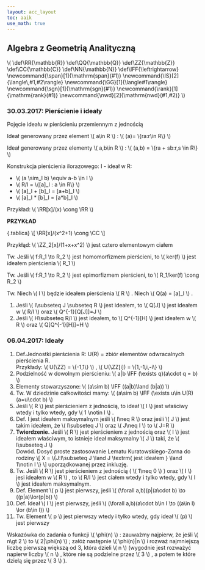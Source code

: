 ```yaml
---
layout: acc_layout
toc: aaik
use_math: true
---
```


Algebra z Geometrią Analityczną
---
\\( \\def\\RR{\\mathbb{R}} \\def\\QQ{\\mathbb{Q}} \\def\\ZZ{\\mathbb{Z}}
\\def\\CC{\\mathbb{C}} \\def\\NN{\\mathbb{N}}
\\def\\IFF{\\leftrightarrow}
\\newcommand{\\span}\[1\]{\\mathrm{span}(\#1)}
\\newcommand{\\IS}\[2\]{\\langle\\,\#1,\#2\\rangle}
\\newcommand{\\GG}\[1\]{\\langle\#1\\rangle}
\\newcommand{\\sgn}\[1\]{\\mathrm{sgn}(\#1)}
\\newcommand{\\rank}\[1\]{\\mathrm{rank}(\#1)}
\\newcommand{\\nwd}\[2\]{\\mathrm{nwd}(\#1,\#2)} \\)


### 30.03.2017: Pierścienie i ideały

Pojęcie ideału w pierścieniu przemiennym z jednością

Ideał generowany przez element  \\(  a\\in R  \\)  :  \\(  (a)=
\\{ra:r\\in R\\}  \\) 

Ideał generowany przez elementy  \\(  a,b\\in R  \\)  :  \\(  (a,b) =
\\{ra + sb:r,s \\in R\\}  \\) 

Konstrukcja pierścienia ilorazowego: I - ideał w R:

-    \\(  (a \\sim\_I b) \\equiv a-b \\in I  \\) 
-    \\(  R/I = \\{\[a\]\_I : a \\in R\\}  \\) 
-    \\(  \[a\]\_I + \[b\]\_I = \[a+b\]\_I  \\) 
-    \\(  \[a\]\_I \* \[b\]\_I = \[a\*b\]\_I  \\) 

Przykład:  \\(  \\RR\[x\]/(x) \\cong \\RR  \\) 

**PRZYKŁAD**

 {.tablica}
 \\[  \\RR\[x\]/(x^2+1) \\cong \\CC  \\] 

Przykłąd:  \\(  \\ZZ\_2\[x\]/(1+x+x^2)  \\)  jest cztero elementowym
ciałem

Tw. Jeśli  \\(  f:R\_1 \\to R\_2  \\)  jest homomorfizmem pierścieni, to
 \\(  ker(f)  \\)  jest ideałem pierścienia  \\(  R\_1  \\) 

Tw. Jeśli  \\(  f:R\_1 \\to R\_2  \\)  jest epimorfizmem pierścieni, to
 \\(  R\_1/ker(f) \\cong R\_2  \\) 

Tw. Niech  \\(  I  \\)  będzie ideałem pierścienia  \\(  R  \\)  . Niech
 \\(  Q(a) = \[a\]\_I  \\)  .

1.  Jeśli  \\(  I\\subseteq J \\subseteq R  \\)  jest ideałem, to  \\( 
    Q\[J\]  \\)  jest ideałem w  \\(  R/I  \\)  oraz  \\( 
    Q^{-1}\[Q\[J\]\]=J  \\) 
2.  Jeśli  \\(  H\\subseteq R/I  \\)  jest ideałem, to  \\( 
    Q^{-1}\[H\]  \\)  jest ideałem w  \\(  R  \\)  oraz  \\( 
    Q\[Q^{-1}\[H\]\]=H  \\) 

### 06.04.2017: Ideały

1.  Def.Jednostki pierścienia R: U(R) = zbiór elementów odwracalnych
    pierścienia R.\
    Przykłady:  \\(  U(\\ZZ) = \\{-1,1\\}  \\)  ,  \\(  U(\\ZZ\[i\]) =
    \\{1,-1,i,-i\\}  \\) 
2.  Podzielność w dowolnym pierścieniu:  \\(  a\|b \\IFF (\\exists
    q)(a\\cdot q = b)  \\) 
3.  Elementy stowarzyszone:  \\(  (a\\sim b) \\IFF ((a\|b)\\land (b\|a))
     \\) 
4.  Tw. W dziedzinie całkowitości mamy:  \\(  (a\\sim b) \\IFF (\\exists
    u\\in U(R)(a=u\\cdot b)  \\) 
5.  Jeśli  \\(  R  \\)  jest pierścieniem z jednością, to ideał  \\(  I
     \\)  jest właściwy wtedy i tylko wtedy, gdy  \\(  1 \\notin I  \\) 
    .
6.  Def. I jest ideałem maksymalnym jeśli  \\(  I\\neq R  \\)  oraz
    jeśli  \\(  J  \\)  jest takim ideałem, że  \\(  I\\subseteq J  \\) 
    oraz  \\(  J\\neq I  \\)  to  \\(  J=R  \\) 
7.  **Twierdzenie.** Jeśli  \\(  R  \\)  jest pierścieniem z jednością
    oraz  \\(  I  \\)  jest ideałem właściwym, to istnieje ideał
    maksymalny  \\(  J  \\)  taki, że  \\(  I\\subseteq J  \\) \
    Dowód. Dosyć proste zastosowanie Lematu Kuratowskiego-Zorna do
    rodziny  \\[  X = \\{J:I\\subseteq J \\land J \\textrm{ jest
    ideałem } \\land 1\\notin I \\}  \\]  uporządkowanej przez
    inkluzję.
8.  Tw. Jeśli  \\(  R  \\)  jest pierścieniem z jednością (  \\(  1\\neq
    0  \\)  ) oraz  \\(  I  \\)  jesi ideałem w  \\(  R  \\)  , to  \\( 
    R/I  \\)  jest ciałem wtedy i tylko wtedy, gdy  \\(  I  \\)  jest
    ideałem maksymalnym.
9.  Def. Element  \\(  p  \\)  jest pierwszy, jeśli  \\(  (\\forall
    a,b)(p\|(a\\cdot b) \\to ((p\|a)\\lor(p\|b))  \\) 
10. Def. Ideał  \\(  I  \\)  jest pierwszy, jeśli  \\(  (\\forall
    a,b)(a\\cdot b\\in I \\to ((a\\in I) \\lor (b\\in I))  \\) 
11. Tw. Element  \\(  p  \\)  jest pierwszy wtedy i tylko wtedy, gdy
    ideał  \\(  (p)  \\)  jest pierwszy

Wskazówka do zadania o funkcji  \\(  \\phi(n)  \\)  : zauważmy najpierw,
że jeśli  \\(  n\\gt 2  \\)  to  \\(  2\|\\phi(n)  \\)  ; załóż
następnie  \\(  \\phi(n)\|n  \\)  i rozważ najmniejszą liczbę pierwszą
większą od 3, która dzieli  \\(  n  \\)  (wygodnie jest rozważyć napierw
liczby  \\(  n  \\)  , które nie są podzielne przez  \\(  3  \\)  , a
potem te które dzielą się przez  \\(  3  \\)  ).

